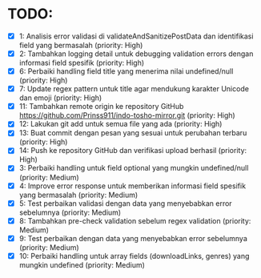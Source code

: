# TODO:

- [x] 1: Analisis error validasi di validateAndSanitizePostData dan identifikasi field yang bermasalah (priority: High)
- [x] 2: Tambahkan logging detail untuk debugging validation errors dengan informasi field spesifik (priority: High)
- [x] 6: Perbaiki handling field title yang menerima nilai undefined/null (priority: High)
- [x] 7: Update regex pattern untuk title agar mendukung karakter Unicode dan emoji (priority: High)
- [x] 11: Tambahkan remote origin ke repository GitHub https://github.com/Prinss911/indo-tosho-mirror.git (priority: High)
- [x] 12: Lakukan git add untuk semua file yang ada (priority: High)
- [x] 13: Buat commit dengan pesan yang sesuai untuk perubahan terbaru (priority: High)
- [x] 14: Push ke repository GitHub dan verifikasi upload berhasil (priority: High)
- [x] 3: Perbaiki handling untuk field optional yang mungkin undefined/null (priority: Medium)
- [x] 4: Improve error response untuk memberikan informasi field spesifik yang bermasalah (priority: Medium)
- [x] 5: Test perbaikan validasi dengan data yang menyebabkan error sebelumnya (priority: Medium)
- [x] 8: Tambahkan pre-check validation sebelum regex validation (priority: Medium)
- [x] 9: Test perbaikan dengan data yang menyebabkan error sebelumnya (priority: Medium)
- [x] 10: Perbaiki handling untuk array fields (downloadLinks, genres) yang mungkin undefined (priority: Medium)

